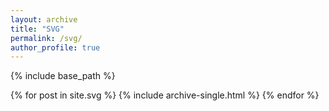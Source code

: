 ```yaml
---
layout: archive
title: "SVG"
permalink: /svg/
author_profile: true
---
```


{% include base_path %}

{% for post in site.svg %}
  {% include archive-single.html %}
{% endfor %}

